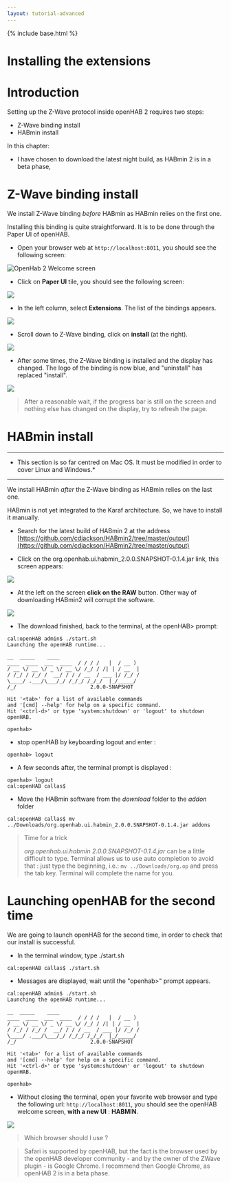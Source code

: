 ```yaml
---
layout: tutorial-advanced
---
```


{% include base.html %}

# Installing the extensions

Introduction
==============

Setting up the Z-Wave protocol inside openHAB 2 requires two steps:
- Z-Wave binding install
- HABmin install

In this chapter:
- I have chosen to download the latest night build, as HABmin 2 is in a beta phase,


Z-Wave binding install
======================

We install Z-Wave binding _before_ HABmin as HABmin relies on the first one.

Installing this binding is quite straightforward. It is to be done through the Paper UI of openHAB.

* Open your browser web at `http://localhost:8011`, you should see the following screen:

![OpenHab 2 Welcome screen](images/Accueil_Openhab.png)

* Click on __Paper UI__ tile, you should see the following screen:

![](images/paper_ui_welcome.png)

* In the left column, select __Extensions__. The list of the bindings appears.

![](images/extensions_bindings.png)

* Scroll down to Z-Wave binding, click on __install__ (at the right).

![](images/extensions_z_wave.png)

* After some times, the Z-Wave binding is installed and the display has changed. The logo of the binding is now blue, and "uninstall" has replaced "install".

![](images/extension_z_wave_installed.png)

> After a reasonable wait, if the progress bar is still on the screen and nothing else has changed on the display, try to refresh the page.


HABmin install
======================

---

* This section is so far centred on Mac OS. It must be modified in order to cover Linux and Windows.*


---

We install HABmin _after_ the Z-Wave binding as HABmin relies on the last one.

HABmin is not yet integrated to the Karaf architecture. So, we have to install it manually.

* Search for the latest build of HABmin 2 at the address [https://github.com/cdjackson/HABmin2/tree/master/output](https://github.com/cdjackson/HABmin2/tree/master/output)

* Click on the org.openhab.ui.habmin_2.0.0.SNAPSHOT-0.1.4.jar link, this screen appears:

![](images/habmin_download_1.png)

* At the left on the screen __click on the RAW__ button. Other way of downloading HABmin2 will corrupt the software.

![](images/habmin_download_2.png)

* The download finished, back to the terminal, at the openHAB> prompt:

```
cal:openHAB admin$ ./start.sh
Launching the openHAB runtime...

__  _____    ____
____  ____  ___  ____  / / / /   |  / __ )
/ __ \/ __ \/ _ \/ __ \/ /_/ / /| | / __  |
/ /_/ / /_/ /  __/ / / / __  / ___ |/ /_/ /
\____/ .___/\___/_/ /_/_/ /_/_/  |_/_____/
/_/                        2.0.0-SNAPSHOT

Hit '<tab>' for a list of available commands
and '[cmd] --help' for help on a specific command.
Hit '<ctrl-d>' or type 'system:shutdown' or 'logout' to shutdown openHAB.

openhab>
```

* stop openHAB by keyboarding logout and enter :
```
openhab> logout
```

* A few seconds after, the terminal prompt is displayed :
```
openhab> logout
cal:openHAB callas$
```

* Move the HABmin software from the _download_ folder to the _addon_ folder
```
cal:openHAB callas$ mv ../Downloads/org.openhab.ui.habmin_2.0.0.SNAPSHOT-0.1.4.jar addons
```


> Time for a trick
>
> _org.openhab.ui.habmin 2.0.0.SNAPSHOT-0.1.4.jar_  can be a little difficult to type. Terminal allows us to use auto completion to avoid that :
> just type the beginning, i.e.: `mv ../Downloads/org.op` and press the tab key. Terminal will complete the name for you.

Launching openHAB for the second time
====================================

We are going to launch openHAB for the second time, in order to check that our install is successful.

* In the terminal window, type ./start.sh
```
cal:openHAB callas$ ./start.sh
```

* Messages are displayed, wait until the "openhab>" prompt appears.

```
cal:openHAB admin$ ./start.sh
Launching the openHAB runtime...

__  _____    ____
____  ____  ___  ____  / / / /   |  / __ )
/ __ \/ __ \/ _ \/ __ \/ /_/ / /| | / __  |
/ /_/ / /_/ /  __/ / / / __  / ___ |/ /_/ /
\____/ .___/\___/_/ /_/_/ /_/_/  |_/_____/
/_/                        2.0.0-SNAPSHOT

Hit '<tab>' for a list of available commands
and '[cmd] --help' for help on a specific command.
Hit '<ctrl-d>' or type 'system:shutdown' or 'logout' to shutdown openHAB.

openhab>
```

* Without closing the terminal, open your favorite web browser and type the following url: `http://localhost:8011`, you should see the openHAB welcome screen, __with a new UI__ : __HABMIN__.

![](images/OpenHab_Admin_welcome.png)


> Which browser should I use ?

> Safari is supported by openHAB, but the fact is the browser used by the openHAB developer community - and by the owner of the ZWave plugin - is Google Chrome.
> I recommend then Google Chrome, as openHAB 2 is in a beta phase.





